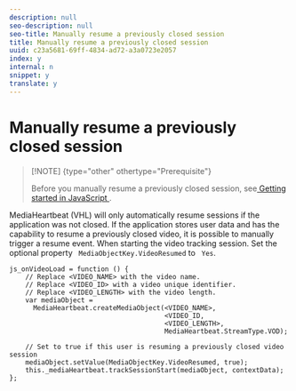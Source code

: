 ```yaml
---
description: null
seo-description: null
seo-title: Manually resume a previously closed session
title: Manually resume a previously closed session
uuid: c23a5681-69ff-4834-ad72-a3a0723e2057
index: y
internal: n
snippet: y
translate: y
---
```


# Manually resume a previously closed session


>[!NOTE] {type="other" othertype="Prerequisite"}
>
>Before you manually resume a previously closed session, see[ Getting started in JavaScript ](../../../../c_vhl_stand-implement/c_vhl_titlepage-js/r_vhl_getting-started-js.md#reference_A6D7AF2CDB704C7F9B8230B5DF8116DD). 

MediaHeartbeat (VHL) will only automatically resume sessions if the application was not closed. If the application stores user data and has the capability to resume a previously closed video, it is possible to manually trigger a resume event. When starting the video tracking session. Set the optional property ` MediaObjectKey.VideoResumed` to ` Yes`. 


```
js_onVideoLoad = function () { 
    // Replace <VIDEO_NAME> with the video name. 
    // Replace <VIDEO_ID> with a video unique identifier. 
    // Replace <VIDEO_LENGTH> with the video length.  
    var mediaObject =  
      MediaHeartbeat.createMediaObject(<VIDEO_NAME>,  
                                       <VIDEO_ID,  
                                       <VIDEO_LENGTH>,  
                                       MediaHeartbeat.StreamType.VOD); 
      
    // Set to true if this user is resuming a previously closed video session 
    mediaObject.setValue(MediaObjectKey.VideoResumed, true); 
    this._mediaHeartbeat.trackSessionStart(mediaObject, contextData); 
};
```

